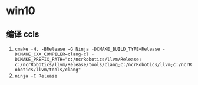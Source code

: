 # win10

## 编译 ccls

1. `cmake -H. -BRelease -G Ninja -DCMAKE_BUILD_TYPE=Release -DCMAKE_CXX_COMPILER=clang-cl -DCMAKE_PREFIX_PATH="c:/ncrRobotics/llvm/Release; c:/ncrRobotics/llvm/Release/tools/clang;c:/ncrRobotics/llvm;c:/ncrRobotics/llvm/tools/clang"`
2. `ninja -C Release`
